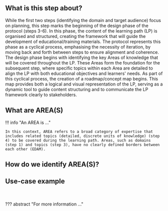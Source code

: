 ## What is this step about?
While the first two steps (identifying the domain and target audience) focus on planning, this step marks the beginning of the design phase of the protocol (steps 3-6). In this phase, the content of the learning path (LP) is organised and structured, creating the framework that will guide the development of educational/training materials. The protocol represents this phase as a cyclical process, emphasising the necessity of iteration, by moving back and forth between steps to ensure alignment and coherence.
The design phase begins with identifying the key Areas of knowledge that will be covered throughout the LP. These Areas form the foundation for the subsequent step, where specific topics within each Area are detailed to align the LP with both educational objectives and learners' needs. 
As part of this cyclical process, the creation of a roadmap/concept map begins. This map provides both a logical and visual representation of the LP, serving as a dynamic tool to guide content structuring and to communicate the LP framework clearly to stakeholders.


## What are AREA(S)

!!! info "An AREA is ..."

    In this context, AREA refers to a broad category of expertise that includes related topics (detailed, discrete units of knowledge) (step 4) to be covered during the learning path. Areas, such as domains (step 1) and topics (step 3), have no clearly defined borders between each other (EDAM).


## How do we identify AREA(S)?

## Use-case example

<br>
<br>
??? abstract "For more information ..."
